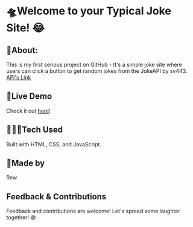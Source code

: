 <div>
    <h1>🛸Welcome to your Typical Joke Site! 😂</h1>
    <h2>👾About:</h2>
    <p>This is my first serious project on GitHub - It's a simple joke site where users can click a button to get random jokes from the JokeAPI by sv443. <a href="https://sv443.net/jokeapi/v2/">API's Link</a></p>
    <h2>🔗Live Demo</h2>
    <p>Check it out <a href="https://typical-joke-site.vercel.app/">here</a>!</p>
    <h2>👨🏻‍💻Tech Used</h2>
    <p>Built with HTML, CSS, and JavaScript.</p>
    <h2>💖Made by</h2>
    <p>Rew</p>
    <h2>Feedback & Contributions</h2>
    <p>Feedback and contributions are welcome! Let's spread some laughter together! 😄</p>
</div>
